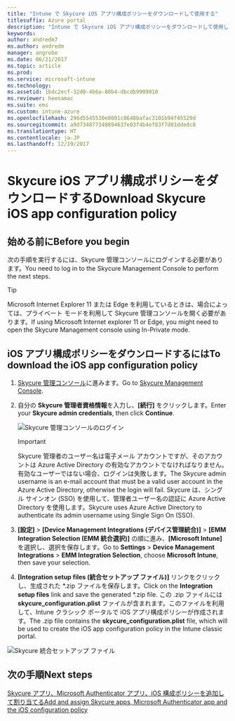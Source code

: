 ```yaml
---
title: "Intune で Skycure iOS アプリ構成ポリシーをダウンロードして使用する"
titlesuffix: Azure portal
description: "Intune で Skycure iOS アプリ構成ポリシーをダウンロードして使用します。"
keywords: 
author: andredm7
ms.author: andredm
manager: angrobe
ms.date: 06/21/2017
ms.topic: article
ms.prod: 
ms.service: microsoft-intune
ms.technology: 
ms.assetid: 1bdc2ecf-32d0-4b6a-80b4-dbcdb9909010
ms.reviewer: heenamac
ms.suite: ems
ms.custom: intune-azure
ms.openlocfilehash: 296d5545530e8001c0648bafac3101b94f45529d
ms.sourcegitcommit: a9d734877340894637e03f4b4ef83f7d01ddedc8
ms.translationtype: HT
ms.contentlocale: ja-JP
ms.lasthandoff: 12/19/2017
---
```

# <a name="download-skycure-ios-app-configuration-policy"></a><span data-ttu-id="2c735-103">Skycure iOS アプリ構成ポリシーをダウンロードする</span><span class="sxs-lookup"><span data-stu-id="2c735-103">Download Skycure iOS app configuration policy</span></span>

## <a name="before-you-begin"></a><span data-ttu-id="2c735-104">始める前に</span><span class="sxs-lookup"><span data-stu-id="2c735-104">Before you begin</span></span>

<span data-ttu-id="2c735-105">次の手順を実行するには、Skycure 管理コンソールにログインする必要があります。</span><span class="sxs-lookup"><span data-stu-id="2c735-105">You need to log in to the Skycure Management Console to perform the next steps.</span></span>

> [!TIP] 
> <span data-ttu-id="2c735-106">Microsoft Internet Explorer 11 または Edge を利用しているときは、場合によっては、プライベート モードを利用して Skycure 管理コンソールを開く必要があります。</span><span class="sxs-lookup"><span data-stu-id="2c735-106">If using Microsoft Internet explorer 11 or Edge, you might need to open the Skycure Management console using In-Private mode.</span></span>

## <a name="to-download-the-ios-app-configuration-policy"></a><span data-ttu-id="2c735-107">iOS アプリ構成ポリシーをダウンロードするには</span><span class="sxs-lookup"><span data-stu-id="2c735-107">To download the iOS app configuration policy</span></span>

1.  <span data-ttu-id="2c735-108">[Skycure 管理コンソール](https://aad.skycure.com)に進みます。</span><span class="sxs-lookup"><span data-stu-id="2c735-108">Go to [Skycure Management Console](https://aad.skycure.com).</span></span>

2.  <span data-ttu-id="2c735-109">自分の **Skycure 管理者資格情報**を入力し、**[続行]** をクリックします。</span><span class="sxs-lookup"><span data-stu-id="2c735-109">Enter your **Skycure admin credentials**, then click **Continue**.</span></span>

    ![Skycure 管理コンソールのログイン](./media/skycure-ios-app-1.png)

    > [!IMPORTANT] 
    > <span data-ttu-id="2c735-111">Skycure 管理者のユーザー名は電子メール アカウントですが、そのアカウントは Azure Active Directory の有効なアカウントでなければなりません。有効なユーザーではない場合、ログインは失敗します。</span><span class="sxs-lookup"><span data-stu-id="2c735-111">The Skycure admin username is an e-mail account that must be a valid user account in the Azure Active Directory, otherwise the login will fail.</span></span> <span data-ttu-id="2c735-112">Skycure は、シングル サインオン (SSO) を使用して、管理者ユーザー名の認証に Azure Active Directory を使用します。</span><span class="sxs-lookup"><span data-stu-id="2c735-112">Skycure uses Azure Active Directory to authenticate its admin username using Single Sign On (SSO).</span></span>

3.  <span data-ttu-id="2c735-113">**[設定]** &gt; **[Device Management Integrations (デバイス管理統合)]** &gt; **[EMM Integration Selection (EMM 統合選択)]** の順に進み、**[Microsoft Intune]** を選択し、選択を保存します。</span><span class="sxs-lookup"><span data-stu-id="2c735-113">Go to **Settings** &gt; **Device Management Integrations** &gt; **EMM Integration Selection**, choose **Microsoft Intune**, then save your selection.</span></span>

4.  <span data-ttu-id="2c735-114">**[Integration setup files (統合セットアップ ファイル)]** リンクをクリックし、生成された \*.zip ファイルを保存します。</span><span class="sxs-lookup"><span data-stu-id="2c735-114">Click on the **Integration setup files** link and save the generated \*.zip file.</span></span> <span data-ttu-id="2c735-115">この .zip ファイルには **skycure\_configuration.plist** ファイルが含まれます。このファイルを利用して、Intune クラシック ポータルで iOS アプリ構成ポリシーが作成されます。</span><span class="sxs-lookup"><span data-stu-id="2c735-115">The .zip file contains the **skycure\_configuration.plist** file, which will be used to create the iOS app configuration policy in the Intune classic portal.</span></span>

![Skycure 統合セットアップ ファイル](./media/skycure-ios-app-2.png)

## <a name="next-steps"></a><span data-ttu-id="2c735-117">次の手順</span><span class="sxs-lookup"><span data-stu-id="2c735-117">Next steps</span></span>

[<span data-ttu-id="2c735-118">Skycure アプリ、Microsoft Authenticator アプリ、iOS 構成ポリシーを追加して割り当てる</span><span class="sxs-lookup"><span data-stu-id="2c735-118">Add and assign Skycure apps, Microsoft Authenticator app and the iOS configuration policy</span></span>](mtd-apps-ios-app-configuration-policy-add-assign.md)
